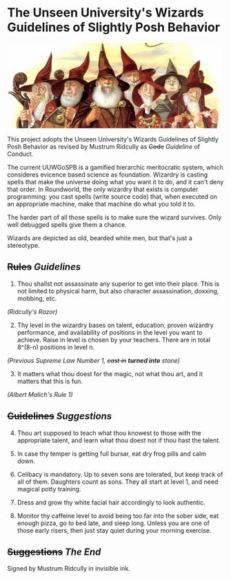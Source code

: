 # The Unseen University's Wizards Guidelines of Slightly Posh Behavior

![Wizards](wizards.jpg)

This project adopts the Unseen University's Wizards Guidelines of Slightly
Posh Behavior as revised by Mustrum Ridcully as <s>Code</s> _Guideline_ of
Conduct.

The current UUWGoSPB is a gamified hierarchic meritocratic system, which
consideres evicence based science as foundation.  Wizardry is casting spells
that make the universe doing what you want it to do, and it can't deny that
order.  In Roundworld, the only wizardry that exists is computer programming:
you cast spells (write source code) that, when executed on an appropriate
machine, make that machine do what you told it to.

The harder part of all those spells is to make sure the wizard survives.  Only
well debugged spells give them a chance.

Wizards are depicted as old, bearded white men, but that's just a stereotype.

## <s>Rules</s> _Guidelines_

1. Thou shallst not assassinate any superior to get into their place. This is
   not limited to physical harm, but also character assassination, doxxing,
   mobbing, etc.

_(Ridcully's Razor)_

2. Thy level in the wizardry bases on talent, education, proven wizardry
   performance, and availability of positions in the level you want to
   achieve. Raise in level is chosen by your teachers. There are in total
   8^(8-n) positions in level n.

_(Previous Supreme Law Number 1, <s>cast in</s> ***turned into*** stone)_

3. It matters what thou doest for the magic, not what thou art, and it matters
   that this is fun.

_(Albert Malich's Rule 1)_

## <s>Guidelines</s> _Suggestions_

4. Thou art supposed to teach what thou knowest to those with the appropriate
   talent, and learn what thou doest not if thou hast the talent.

5. In case thy temper is getting full bursar, eat dry frog pills and calm
   down.

6. Celibacy is mandatory.  Up to seven sons are tolerated, but keep track of
   all of them.  Daughters count as sons.  They all start at level 1, and need
   magical potty training.

7. Dress and grow thy white facial hair accordingly to look authentic.

8. Monitor thy caffeine level to avoid being too far into the sober side, eat
   enough pizza, go to bed late, and sleep long.  Unless you are one of those
   early risers, then just stay quiet during your morning exercise.

## <s>Suggestions</s> _The End_

Signed by Mustrum Ridcully in invisible ink.

